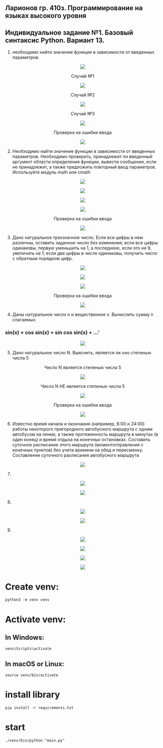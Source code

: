 ## Ларионов гр. 410з. Программирование на языках высокого уровня
## Индивидуальное задание №1. Базовый синтаксис Python. Вариант 13.

1. необходимо найти значение функции в зависимости от
введенных параметров.
<figure>
   <p align="center">
      <img src="https://github.com/dr-number/semestr8-Individual_task_1--Basic_Python_syntax-Var13/blob/main/for_read_me/ex_13-1.png">
   </p>
</figure>
<figure>
   <p align="center">Случай №1</p>
   <p align="center">
      <img src="https://github.com/dr-number/semestr8-Individual_task_1--Basic_Python_syntax-Var13/blob/main/for_read_me/13-1-1.png">
   </p>
</figure>
<figure>
   <p align="center">Случай №2</p>
   <p align="center">
      <img src="https://github.com/dr-number/semestr8-Individual_task_1--Basic_Python_syntax-Var13/blob/main/for_read_me/13-1-2.png">
   </p>
</figure>
<figure>
   <p align="center">Случай №3</p>
   <p align="center">
      <img src="https://github.com/dr-number/semestr8-Individual_task_1--Basic_Python_syntax-Var13/blob/main/for_read_me/13-1-3.png">
   </p>
</figure>
<figure>
   <p align="center">Проверка на ошибки ввода</p>
   <p align="center">
      <img src="https://github.com/dr-number/semestr8-Individual_task_1--Basic_Python_syntax-Var13/blob/main/for_read_me/13-1-errors.png">
   </p>
</figure>

2. Необходимо найти значение функции в зависимости от
введенных параметров. Необходимо проверить, принадлежит ли введенный
аргумент области определения функции, вывести сообщение, если не
принадлежит, а также предложить повторный ввод параметров. Используйте
модуль math или cmath
<figure>
   <p align="center">
      <img src="https://github.com/dr-number/semestr8-Individual_task_1--Basic_Python_syntax-Var13/blob/main/for_read_me/ex_13-2.png">
   </p>
</figure>

<figure>
   <p align="center">
      <img src="https://github.com/dr-number/semestr8-Individual_task_1--Basic_Python_syntax-Var13/blob/main/for_read_me/13-2-1.png">
   </p>
</figure>
<figure>
   <p align="center">
      <img src="https://github.com/dr-number/semestr8-Individual_task_1--Basic_Python_syntax-Var13/blob/main/for_read_me/13-2-2.png">
   </p>
</figure>
<figure>
   <p align="center">
      <img src="https://github.com/dr-number/semestr8-Individual_task_1--Basic_Python_syntax-Var13/blob/main/for_read_me/13-2-3.png">
   </p>
</figure>
<figure>
   <p align="center">Проверка на ошибки ввода</p>
   <p align="center">
      <img src="https://github.com/dr-number/semestr8-Individual_task_1--Basic_Python_syntax-Var13/blob/main/for_read_me/13-2-errors.png">
   </p>
</figure>

3. Дано натуральное трехзначное число. Если все цифры в нем различны, 
оставить заданное число без изменения; если все цифры одинаковы, первую 
уменьшить на 1, а последнюю, если это не 9, увеличить на 1; если две 
цифры в числе одинаковы, получить число с обратным порядком цифр.
<figure>
   <p align="center">
      <img src="https://github.com/dr-number/semestr8-Individual_task_1--Basic_Python_syntax-Var13/blob/main/for_read_me/13-3-1.png">
   </p>
</figure>
<figure>
   <p align="center">
      <img src="https://github.com/dr-number/semestr8-Individual_task_1--Basic_Python_syntax-Var13/blob/main/for_read_me/13-3-2.png">
   </p>
</figure>
<figure>
   <p align="center">
      <img src="https://github.com/dr-number/semestr8-Individual_task_1--Basic_Python_syntax-Var13/blob/main/for_read_me/13-3-3.png">
   </p>
</figure>
<figure>
   <p align="center">Проверка на ошибки ввода</p>
   <p align="center">
      <img src="https://github.com/dr-number/semestr8-Individual_task_1--Basic_Python_syntax-Var13/blob/main/for_read_me/13-3-errors.png">
   </p>
</figure>

4. Даны натуральное число n и вещественное x. Вычислить сумму n слагаемых 
### sin(x) + cos sin(x) + sin cos sin(x) + ...'
<figure>
   <p align="center">
      <img src="https://github.com/dr-number/semestr8-Individual_task_1--Basic_Python_syntax-Var13/blob/main/for_read_me/13-4-1.png">
   </p>
</figure>

5. Дано натуральное число N. Выяснить, является ли оно степенью числа 5
<figure>
   <p align="center">Число N является степенью числа 5</p>
   <p align="center">
      <img src="https://github.com/dr-number/semestr8-Individual_task_1--Basic_Python_syntax-Var13/blob/main/for_read_me/13-5-yes.png">
   </p>
</figure>
<figure>
   <p align="center">Число N НЕ является степенью числа 5</p>
   <p align="center">
      <img src="https://github.com/dr-number/semestr8-Individual_task_1--Basic_Python_syntax-Var13/blob/main/for_read_me/13-5-no.png">
   </p>
</figure>
<figure>
   <p align="center">Проверка на ошибки ввода</p>
   <p align="center">
      <img src="https://github.com/dr-number/semestr8-Individual_task_1--Basic_Python_syntax-Var13/blob/main/for_read_me/13-5-errors.png">
   </p>
</figure>

6. Известно время начала и окончания (например, 6:00 и 24:00) 
работы некоторого пригородного автобусного маршрута с одним 
автобусом на линии, а также протяженность маршрута в минутах 
(в один конец) и время отдыха на конечных остановках. 
Составить суточное расписание этого маршрута (моментотправления 
с конечных пунктов) без учета времени на обед и пересменку.
Составление суточного расписания автобусного маршрута
<figure>
   <p align="center">
      <img src="https://github.com/dr-number/semestr8-Individual_task_1--Basic_Python_syntax-Var13/blob/main/for_read_me/13-6-1.png">
   </p>
</figure>

7. 
<figure>
   <p align="center">
      <img src="https://github.com/dr-number/semestr8-Individual_task_1--Basic_Python_syntax-Var13/blob/main/for_read_me/ex_13-7.png">
   </p>
</figure>
<figure>
   <p align="center">
      <img src="https://github.com/dr-number/semestr8-Individual_task_1--Basic_Python_syntax-Var13/blob/main/for_read_me/13-7-1.png">
   </p>
</figure>

8. 
<figure>
   <p align="center">
      <img src="https://github.com/dr-number/semestr8-Individual_task_1--Basic_Python_syntax-Var13/blob/main/for_read_me/ex_13-8.png">
   </p>
</figure>
<figure>
   <p align="center">
      <img src="https://github.com/dr-number/semestr8-Individual_task_1--Basic_Python_syntax-Var13/blob/main/for_read_me/13-8-1.png">
   </p>
</figure>

9. 
<figure>
   <p align="center">
      <img src="https://github.com/dr-number/semestr8-Individual_task_1--Basic_Python_syntax-Var13/blob/main/for_read_me/ex_13-9.png">
   </p>
</figure>
<figure>
   <p align="center">
      <img src="https://github.com/dr-number/semestr8-Individual_task_1--Basic_Python_syntax-Var13/blob/main/for_read_me/13-9-1.png">
   </p>
</figure>
<figure>
   <p align="center">
      <img src="https://github.com/dr-number/semestr8-Individual_task_1--Basic_Python_syntax-Var13/blob/main/for_read_me/13-9-2.png">
   </p>
</figure>
<figure>
   <p align="center">
      <img src="https://github.com/dr-number/semestr8-Individual_task_1--Basic_Python_syntax-Var13/blob/main/for_read_me/13-9-3.png">
   </p>
</figure>


# Create venv:
    python3 -m venv venv

# Activate venv:
## In Windows:
    venv\Scripts\activate
     
## In macOS or Linux:
    source venv/bin/activate

# install library
    pip install -r requirements.txt

# start 
    ./venv/bin/python "main.py"
